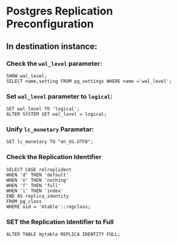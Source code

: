 # Postgres Replication Preconfiguration

## In destination instance:
### Check the `wal_level` parameter:

```
SHOW wal_level;
SELECT name,setting FROM pg_settings WHERE name ='wal_level';
```

### Set `wal_level` parameter to `logical`:
```
SET wal_level TO 'logical';
ALTER SYSTEM SET wal_level = logical;
```

### Unify `lc_monetary` Parametar:
```
SET lc_monetary TO "en_US.UTF8";
```


### Check the Replication Identifier

```
SELECT CASE relreplident
WHEN 'd' THEN 'default'
WHEN 'n' THEN 'nothing'
WHEN 'f' THEN 'full'
WHEN 'i' THEN 'index'
END AS replica_identity
FROM pg_class
WHERE oid = 'mtable'::regclass;
```
### SET the Replication Identifier to Full
```
ALTER TABLE mytable REPLICA IDENTITY FULL;
```